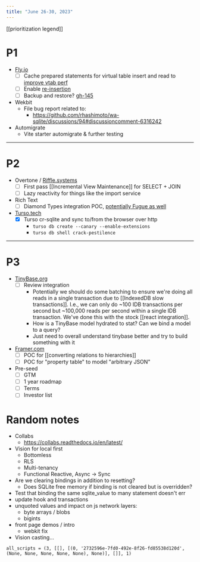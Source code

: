 ```yaml
---
title: "June 26-30, 2023"
---
```


[[prioritization legend]]

# P1
- [Fly.io](https://fly.io)
	- [ ] Cache prepared statements for virtual table insert and read to [improve vtab perf](https://github.com/vlcn-io/cr-sqlite/issues/252)
	- [ ] Enable [re-insertion](https://github.com/vlcn-io/cr-sqlite/issues/71)
	- [ ] Backup and restore? [gh-145](https://github.com/vlcn-io/cr-sqlite/issues/145#issuecomment-1604695054)
- Wekbit
	- File bug report related to:
		- https://github.com/rhashimoto/wa-sqlite/discussions/94#discussioncomment-6316242
- Automigrate
	- Vite starter automigrate & further testing
---
# P2
- Overtone / [Riffle.systems](https://riffle.systems)
	- [ ] First pass [[Incremental View Maintenance]] for SELECT + JOIN
	- [ ] Lazy reactivity for things like the import service
- Rich Text
	- [ ] Diamond Types integration POC, [potentially Fugue as well](https://github.com/vlcn-io/cr-sqlite/issues/65)
- [Turso.tech](https://turso.tech)
	- [x] Turso cr-sqlite and sync to/from the browser over http
		- `turso db create --canary --enable-extensions`
		- `turso db shell crack-pestilence`
---
# P3
- [TinyBase.org](https://tinybase.org)
	- [ ] Review integration
		- Potentially we should do some batching to ensure we're doing all reads in a single transaction due to [[IndexedDB slow transactions]]. I.e., we can only do ~100 IDB transactions per second but ~100,000 reads per second within a single IDB transaction. We've done this with the stock [[react integration]].
		- How is a TinyBase model hydrated to stat? Can we bind a model to a query?
		- Just need to overall understand tinybase better and try to build something with it
- [Framer.com](https://framer.com)
	- [ ] POC for [[converting relations to hierarchies]]
	- [ ] POC for "property table" to model "arbitrary JSON"
- Pre-seed
	- [ ] GTM
	- [ ] 1 year roadmap
	- [ ] Terms
	- [ ] Investor list

# Random notes
- Collabs
	- https://collabs.readthedocs.io/en/latest/
- Vision for local first
	- Bottomless
	- RLS
	- Multi-tenancy
	- Functional Reactive, Async -> Sync
- Are we clearing bindings in addition to resetting?
	- Does SQLite free memory if binding is not cleared but is overridden?
- Test that binding the same sqlite_value to many statement doesn't err
- update hook and transactions
- unquoted values and impact on js network layers:
	- byte arrays / blobs
	- bigints
- front page demos / intro
	- webkit fix
- Vision casting...

```
all_scripts = (3, [[], [(0, '2732596e-7fd0-492e-8f26-fd85538d120d', (None, None, None, None, None), None)], []], 1)
```